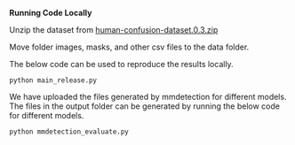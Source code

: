**Running Code Locally**

Unzip the dataset from 
[human-confusion-dataset.0.3.zip](https://drive.google.com/file/d/1gqCEH999Co5PdIsMtT2LqjbDSrGV_y5U/view?usp=drive_link)

Move folder images, masks, and other csv files to the data folder.

The below code can be used to reproduce the results locally.

```
python main_release.py
```

We have uploaded the files generated by mmdetection for different models.
The files in the output folder can be generated by running the below code for different models.

```
python mmdetection_evaluate.py
```
